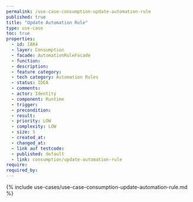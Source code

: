 ```yaml
---
permalink: /use-case-consumption-update-automation-rule
published: true
title: "Update Automation Rule"
type: use-case
toc: true
properties:
  - id: IAR4
  - layer: Consumption
  - facade: AutomationRuleFacade
  - function:
  - description:
  - feature category:
  - tech category: Automation Rules
  - status: IDEA
  - comments:
  - actor: Identity
  - component: Runtime
  - trigger:
  - precondition:
  - result:
  - priority: LOW
  - complexity: LOW
  - size: S
  - created_at:
  - changed_at:
  - link auf testcode:
  - published: default
  - link: consumption/update-automation-rule
require:
required_by:
---
```


{% include use-cases/use-case-consumption-update-automation-rule.md %}
